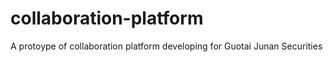 # collaboration-platform
A protoype of collaboration platform developing for Guotai Junan Securities
